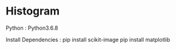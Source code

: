 # Histogram

Python :
Python3.6.8

Install Dependencies :
pip install scikit-image
pip install matplotlib
